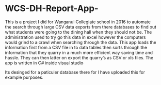 # WCS-DH-Report-App-

This is a project I did for Wanganui Collegiate school in 2016 to automate the search through large CSV data exports from there databases to find out what students were going to the dining hall when they should not be.
The administration used to try go this data in excel however the computers would grind to a crawl when searching through the data.
This app loads the information first from a CSV file in to data tables then sorts through the information that they quarry in a much more efficient way saving time and hassle.
They can then latter on export the quarry’s as CSV or xls files.
The app is written in C# inside visual studio

Its desinged for a paticuler database there for I have uploaded this for example purposes. 
